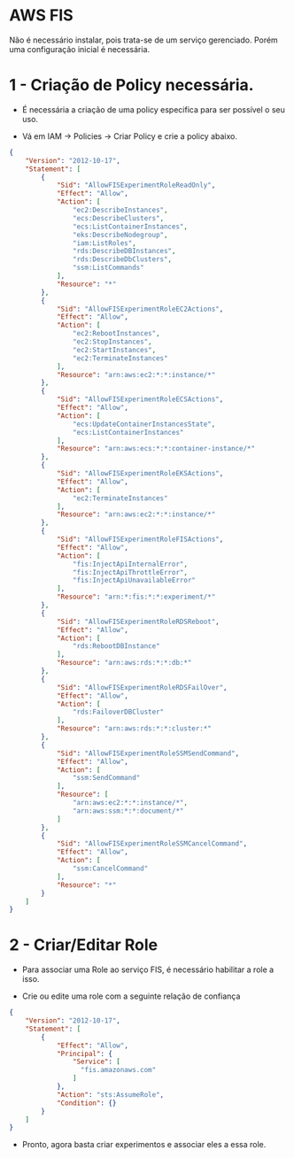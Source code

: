 # AWS FIS

Não é necessário instalar, pois trata-se de um serviço gerenciado. Porém uma configuração inicial é necessária.


# 1 - Criação de Policy necessária.

- É necessária a criação de uma policy especifica para ser possível o seu uso.

- Vá em IAM -> Policies -> Criar Policy e crie a policy abaixo.

```json
{
    "Version": "2012-10-17",
    "Statement": [
        {
            "Sid": "AllowFISExperimentRoleReadOnly",
            "Effect": "Allow",
            "Action": [
                "ec2:DescribeInstances",
                "ecs:DescribeClusters",
                "ecs:ListContainerInstances",
                "eks:DescribeNodegroup",
                "iam:ListRoles",
                "rds:DescribeDBInstances",
                "rds:DescribeDbClusters",
                "ssm:ListCommands"
            ],
            "Resource": "*"
        },
        {
            "Sid": "AllowFISExperimentRoleEC2Actions",
            "Effect": "Allow",
            "Action": [
                "ec2:RebootInstances",
                "ec2:StopInstances",
                "ec2:StartInstances",
                "ec2:TerminateInstances"
            ],
            "Resource": "arn:aws:ec2:*:*:instance/*"
        },
        {
            "Sid": "AllowFISExperimentRoleECSActions",
            "Effect": "Allow",
            "Action": [
                "ecs:UpdateContainerInstancesState",
                "ecs:ListContainerInstances"
            ],
            "Resource": "arn:aws:ecs:*:*:container-instance/*"
        },
        {
            "Sid": "AllowFISExperimentRoleEKSActions",
            "Effect": "Allow",
            "Action": [
                "ec2:TerminateInstances"
            ],
            "Resource": "arn:aws:ec2:*:*:instance/*"
        },
        {
            "Sid": "AllowFISExperimentRoleFISActions",
            "Effect": "Allow",
            "Action": [
                "fis:InjectApiInternalError",
                "fis:InjectApiThrottleError",
                "fis:InjectApiUnavailableError"
            ],
            "Resource": "arn:*:fis:*:*:experiment/*"
        },
        {
            "Sid": "AllowFISExperimentRoleRDSReboot",
            "Effect": "Allow",
            "Action": [
                "rds:RebootDBInstance"
            ],
            "Resource": "arn:aws:rds:*:*:db:*"
        },
        {
            "Sid": "AllowFISExperimentRoleRDSFailOver",
            "Effect": "Allow",
            "Action": [
                "rds:FailoverDBCluster"
            ],
            "Resource": "arn:aws:rds:*:*:cluster:*"
        },
        {
            "Sid": "AllowFISExperimentRoleSSMSendCommand",
            "Effect": "Allow",
            "Action": [
                "ssm:SendCommand"
            ],
            "Resource": [
                "arn:aws:ec2:*:*:instance/*",
                "arn:aws:ssm:*:*:document/*"
            ]
        },
        {
            "Sid": "AllowFISExperimentRoleSSMCancelCommand",
            "Effect": "Allow",
            "Action": [
                "ssm:CancelCommand"
            ],
            "Resource": "*"
        }
    ]
}
```

# 2 - Criar/Editar Role

- Para associar uma Role ao serviço FIS, é necessário habilitar a role a isso.

- Crie ou edite uma role com a seguinte relação de confiança

```json
{
    "Version": "2012-10-17",
    "Statement": [
        {
            "Effect": "Allow",
            "Principal": {
                "Service": [
                  "fis.amazonaws.com"
                ]
            },
            "Action": "sts:AssumeRole",
            "Condition": {}
        }
    ]
}
```

- Pronto, agora basta criar experimentos e associar eles a essa role.